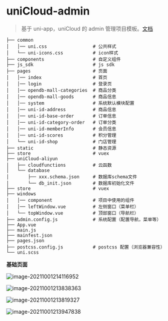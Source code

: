 # uniCloud-admin

> 基于 uni-app，uniCloud 的 admin 管理项目模板。[文档](https://uniapp.dcloud.io/uniCloud/admin)

```
├── common
│   │── uni.css                 # 公共样式
│   └── uni-icons.css           # icon样式
├── components                  # 自定义组件
├── js_sdk                      # js sdk
├── pages                       # 页面
│   │── index                   # 首页
│   │── login                   # 登录页
│   │── opendb-mall-categories  # 商品分类
│   │── opendb-mall-goods       # 商品信息
│   │── system                  # 系统默认模块配置
│   │── uni-id-address          # 商品信息
│   │── uni-id-base-order       # 订单信息
│   │── uni-id-category-order   # 订单分类
│   │── uni-id-memberInfo       # 会员信息
│   │── uni-id-scores           # 积分管理
│   └── uni-id-shop             # 门店管理
├── static                      # 静态资源
├── store                       # vuex
├── uniCloud-aliyun             
│   ├── cloudfunctions          # 云函数
│   └── database
│       ├── xxx.schema.json     # 数据库schema文件
│       └── db_init.json        # 数据库初始化文件
├── store                       # vuex
├── windows
│   │── component               # 项目中使用的组件
│   │── leftWindow.vue          # 左侧窗口（菜单栏）
│   └── topWindow.vue           # 顶部窗口（导航栏）
├── admin.config.js             # 系统配置（配置导航，菜单等）
├── App.vue
├── main.js
├── mainfest.json
├── pages.json
├── postcss.config.js           # postcss 配置（浏览器兼容性）
└── uni.scss
```

**基础页面**

![image-20211001214116952](https://pic2.zhimg.com/80/v2-cfba8f1c2e28a0d9ca38d51dcf8aaf50_720w.png)

![image-20211001213838363](https://pica.zhimg.com/80/v2-8e79c358e7a42c302c94cb119a0dd6ff_720w.png)

![image-20211001213819327](https://pic3.zhimg.com/80/v2-138e71c0a4226e33d7b06ff302f89359_720w.png)

![image-20211001213947838](https://pic1.zhimg.com/80/v2-dcb29a8f209a9aa6fd051ce1418ee55e_720w.png)



